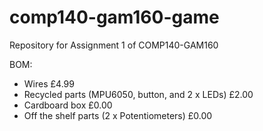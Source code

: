 # comp140-gam160-game
Repository for Assignment 1 of COMP140-GAM160

BOM:

- Wires £4.99
- Recycled parts (MPU6050, button, and 2 x LEDs) £2.00
- Cardboard box £0.00
- Off the shelf parts (2 x Potentiometers) £0.00
